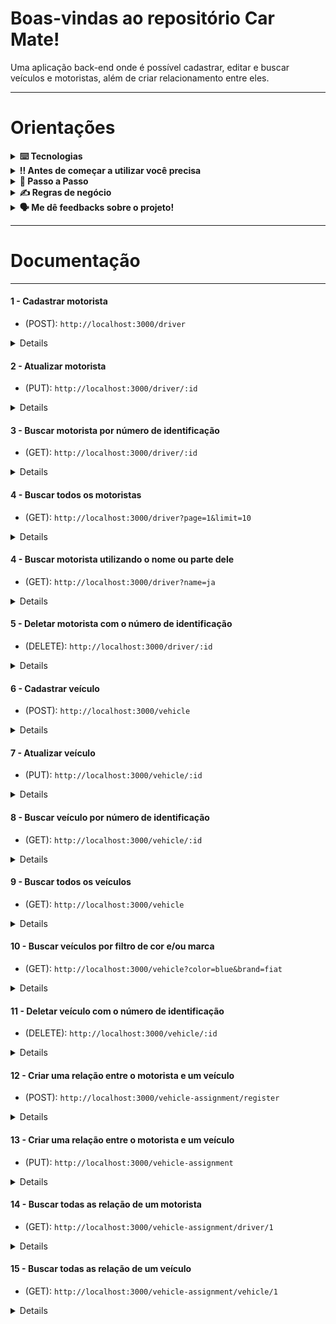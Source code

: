# Boas-vindas ao repositório Car Mate!

Uma aplicação back-end onde é possível cadastrar, editar e buscar veículos e motoristas, além de criar relacionamento entre eles.

---
# Orientações

<details>
  <summary>
    <strong>⌨️ Tecnologias</strong>
  </summary>
  
  - **Nest**
  
  - **Typescript**
  
  - **Express**
  
  - **TypeORM**
  
  - **Sqlite**
  
  - **Jest**

</details>

<details>
  <summary>
    <strong>‼️ Antes de começar a utilizar você precisa</strong>
  </summary><br>

  1. Ter o nvm instalado;
  2. Instalar e utilizar o node versão 16.17;
  3. Instalar o Sqlite;
  
</details>

<details>
  <summary>
    <strong>🤝 Passo a Passo</strong>
  </summary><br>

  1. Clone o repositório

  - Use o comando: `git clone git@github.com:enioandrade92/car-mate.git`
  - Entre na pasta do repositório que você acabou de clonar:
    - `cd car-mate`

  2. Instale as dependências

  - Para isso, use o seguinte o comando: `npm install`
  
  4. Subindo a aplicação backend na porta 3000

  - Para isso, use o seguinte comando na raiz do backend: `npm run start`
  
</details>

<details>
  <summary>
    <strong>✍ Regras de negócio</strong>
  </summary><br>

- [x] Criar um motorista com o nome;
- [x] Editar o nome do motorista;
- [x] Buscar um motorista pelo número de identificação;
- [x] Buscar todos os motoristas, além de poder filtrar por parte do nome;
- [x] Deletar um motorista pelo número de identificação 
- (Quando não há relação em aberto com veículo);
- [x] Criar um veículo;
- [x] Editar o veículo;
- [x] Buscar um veículo pelo número de identificação;
- [x] Buscar todos os veículos, além de poder filtrar por cor e/ou marca;
- [x] Deletar um veículo pelo número de identificação;
- (Quando não há relação em aberto com motorista);
- [x] Criar uma relação entre motorista e veículo;
- [x] Encerrar um relação entre motorista e veículo;;
- [x] Buscar por todos registros de relação utilizando número de identificação do motorista;
- [x] Buscar por todos registros de relação utilizando número de identificação do veículo;
  
</details>

<details>
  <summary>
    <strong>🗣 Me dê feedbacks sobre o projeto!</strong>
  </summary><br>

  Qualquer tipo de feedback é bem vindo para que eu possa continuar melhorando. 
   - **enioandrade92@hotmail.com**

</details>

</details>

---

  
# Documentação

---
####  1 - Cadastrar motorista
- (POST): `http://localhost:3000/driver`
<details>
- Regras: 
    - Não é possível cadastrar o mesmo motorista;

- Payload: 
    ```json
    {
        "name": "Jack"
    }
    ``` 

- Response:
    ```json
    {
        "name": "Jack",
        "id": 1,
        "createdAt": "2024-01-11T18:17:49.000Z",
        "updatedAt": "2024-01-11T18:17:49.000Z",
        "deletedAt": null
    }
    ``` 
</details>

####  2 - Atualizar motorista
- (PUT): `http://localhost:3000/driver/:id`
<details>
- Payload: 
    ```json
    {
        "name": "Big Jack"
    }
    ``` 

- Response:
    ```json
    {
        "name": "Big Jack",
        "id": 1,
        "createdAt": "2024-01-11T18:17:49.000Z",
        "updatedAt": "2024-01-11T18:17:49.000Z",
        "deletedAt": null
    }
    ``` 
</details>

####  3 - Buscar motorista por número de identificação
- (GET): `http://localhost:3000/driver/:id`
<details>
- Response:
    ```json
    {
        "name": "Big Jack",
        "id": 1,
        "createdAt": "2024-01-11T18:17:49.000Z",
        "updatedAt": "2024-01-11T18:17:49.000Z",
        "deletedAt": null
    }
    ``` 
</details>


####  4 - Buscar todos os motoristas
- (GET): `http://localhost:3000/driver?page=1&limit=10`
<details>
- Response:
    ```json
    {
        "items": 
        [
            {
                "name": "Big Jack",
                "id": 1,
                "createdAt": "2024-01-11T18:17:49.000Z",
                "updatedAt": "2024-01-11T18:17:49.000Z",
                "deletedAt": null
            },
            {},
            {},
        ],
        "meta": 
        {
            "totalItems": 4,
            "itemCount": 4,
            "itemsPerPage": 10,
            "totalPages": 1,
            "currentPage": 1
        }
    }
    
    ``` 
</details>

####  4 - Buscar motorista utilizando o nome ou parte dele
- (GET): `http://localhost:3000/driver?name=ja`
<details>
- Response:
    ```json
    [
        {
            "name": "Big Jack",
            "id": 1,
            "createdAt": "2024-01-11T18:17:49.000Z",
            "updatedAt": "2024-01-11T18:17:49.000Z",
            "deletedAt": null
        },
        {},
        {},
    ]
    ``` 
</details>

####  5 - Deletar motorista com o número de identificação
- (DELETE): `http://localhost:3000/driver/:id`
<details>
- Regras:
    - Só é possível deletar um motorista, quando ele não está com uma relação em andamento com um veículo.

- Response: 'Deleted successfully the driver id 1'

</details>

####  6 - Cadastrar veículo
- (POST): `http://localhost:3000/vehicle`
<details>
- Regras: 
    - Não é possível cadastrar mais de um carro com a mesma placa;

- Payload: 
    ```json
    {
        "brand":"Fiat",
        "name":"Uno",
        "color":"yellow",
        "plate":"abc1235"
    }
    ``` 

- Response:
    ```json
    {
        "brand": "Fiat",
        "name": "Uno",
        "color": "yellow",
        "plate": "abc1235",
        "id": 1,
        "createdAt": "2024-01-11T15:05:01.000Z",
        "updatedAt": "2024-01-11T15:05:01.000Z",
        "deletedAt": null
    }
    ``` 

</details>

####  7 - Atualizar veículo
- (PUT): `http://localhost:3000/vehicle/:id`
<details>
- Regras: 
    - Não é possível cadastrar mais de um carro com a mesma placa;

- Payload: 
    ```json
    {
        "color":"blue",
    }
    ``` 

- Response:
    ```json
    {
        "brand": "Fiat",
        "name": "Uno",
        "color": "blue",
        "plate": "abc1235",
        "id": 1,
        "createdAt": "2024-01-11T15:05:01.000Z",
        "updatedAt": "2024-01-11T15:05:01.000Z",
        "deletedAt": null
    }
    ``` 

</details>

####  8 - Buscar veículo por número de identificação
- (GET): `http://localhost:3000/vehicle/:id`
<details>
- Response:
    ```json
    {
        "brand": "Fiat",
        "name": "Uno",
        "color": "blue",
        "plate": "abc1235",
        "id": 1,
        "createdAt": "2024-01-11T15:05:01.000Z",
        "updatedAt": "2024-01-11T15:05:01.000Z",
        "deletedAt": null
    }
    ``` 

</details>

####  9 - Buscar todos os veículos
- (GET): `http://localhost:3000/vehicle`
<details>
- Response:
    ```json
    [
        {
            "brand": "Fiat",
            "name": "Uno",
            "color": "blue",
            "plate": "abc1235",
            "id": 1,
            "createdAt": "2024-01-11T15:05:01.000Z",
            "updatedAt": "2024-01-11T15:05:01.000Z",
            "deletedAt": null
        },
        {},
        {}
    ]
    ``` 

</details>

####  10 - Buscar veículos por filtro de cor e/ou marca
- (GET): `http://localhost:3000/vehicle?color=blue&brand=fiat`
<details>
- Response:
    ```json
    [
        {
            "brand": "Fiat",
            "name": "Uno",
            "color": "blue",
            "plate": "abc1235",
            "id": 1,
            "createdAt": "2024-01-11T15:05:01.000Z",
            "updatedAt": "2024-01-11T15:05:01.000Z",
            "deletedAt": null
        }
    ]
    ``` 

</details>

####  11 - Deletar veículo com o número de identificação
- (DELETE): `http://localhost:3000/vehicle/:id`
<details>
- Regras:
    - Só é possível deletar um veículo, quando ele não está com uma relação em andamento com um motorista.

- Response: 'Deleted successfully the vehicle id 1'

</details>

####  12 - Criar uma relação entre o motorista e um veículo
- (POST): `http://localhost:3000/vehicle-assignment/register`
<details>
- Regras: 
    - Só é possível criar uma relação entre veículo e motorista, caso ambos não estejam em outra relação;

- Payload:
    ```json
    {
        "driverId": 1,
        "vehicleId": 1,
        "reason": "trip"
    }
    ``` 

- Response:
    ```json
    {
        "vehicle": {
            "id": 1,
            "name": "Uno",
            "color": "black",
            "brand": "Fiat",
            "plate": "abc1234",
            "createdAt": "2024-01-11T15:04:48.000Z",
            "updatedAt": "2024-01-11T15:04:48.000Z",
            "deletedAt": null
        },
        "driver": {
            "id": 1,
            "name": "little Jack",
            "createdAt": "2024-01-11T15:06:53.000Z",
            "updatedAt": "2024-01-11T15:06:53.000Z",
            "deletedAt": null
        },
        "reason": "trip",
        "startDateAssignment": "2024-01-11T18:47:01.319Z",
        "endDateAssignment": null,
        "id": 1
    }
    ``` 
</details>

####  13 - Criar uma relação entre o motorista e um veículo
- (PUT): `http://localhost:3000/vehicle-assignment`
<details>
- Payload:
    ```json
    {
        "driverId": 1,
        "vehicleId": 1,
    }
    ``` 

- Response:
    ```json
    {
        "vehicle": {
            "id": 1,
            "name": "Uno",
            "color": "black",
            "brand": "Fiat",
            "plate": "abc1234",
            "createdAt": "2024-01-11T15:04:48.000Z",
            "updatedAt": "2024-01-11T15:04:48.000Z",
            "deletedAt": null
        },
        "driver": {
            "id": 1,
            "name": "little Jack",
            "createdAt": "2024-01-11T15:06:53.000Z",
            "updatedAt": "2024-01-11T15:06:53.000Z",
            "deletedAt": null
        },
        "reason": "trip",
        "startDateAssignment": "2024-01-11T18:47:01.319Z",
        "endDateAssignment": "2024-01-11T20:47:01.319Z",
        "id": 1
    }
    ``` 
</details>

####  14 - Buscar todas as relação de um motorista
- (GET): `http://localhost:3000/vehicle-assignment/driver/1`
<details>
- Response:
    ```json
    [
        {
            "id": 3,
            "reason": "trip",
            "startDateAssignment": "2024-01-11T12:23:06.799Z",
            "endDateAssignment": null,
            "driver": {
                "id": 1,
                "name": "Jack",
                "createdAt": "2024-01-11T12:13:00.000Z",
                "updatedAt": "2024-01-11T12:13:00.000Z",
                "deletedAt": null
            },
            "vehicle": {
                "id": 1,
                "name": "Uno",
                "color": "blue",
                "brand": "Fiat",
                "plate": "abc123",
                "createdAt": "2024-01-11T12:14:30.000Z",
                "updatedAt": "2024-01-11T12:14:30.000Z",
                "deletedAt": null
            }
        },
        {
            "id": 2,
            "reason": "trip",
            "startDateAssignment": "2024-01-11T12:23:01.677Z",
            "endDateAssignment": "2024-01-11T12:23:04.214Z",
            "driver": {
                "id": 1,
                "name": "Jack",
                "createdAt": "2024-01-11T12:13:00.000Z",
                "updatedAt": "2024-01-11T12:13:00.000Z",
                "deletedAt": null
            },
            "vehicle": {
                "id": 1,
                "name": "Uno",
                "color": "blue",
                "brand": "Fiat",
                "plate": "abc123",
                "createdAt": "2024-01-11T12:14:30.000Z",
                "updatedAt": "2024-01-11T12:14:30.000Z",
                "deletedAt": null
            }
        }, 
    ]
    ``` 
</details>

####  15 - Buscar todas as relação de um veículo
- (GET): `http://localhost:3000/vehicle-assignment/vehicle/1`
<details>
- Response:
    ```json
    [
        {
            "id": 3,
            "reason": "trip",
            "startDateAssignment": "2024-01-11T12:23:06.799Z",
            "endDateAssignment": null,
            "driver": {
                "id": 1,
                "name": "Jack",
                "createdAt": "2024-01-11T12:13:00.000Z",
                "updatedAt": "2024-01-11T12:13:00.000Z",
                "deletedAt": null
            },
            "vehicle": {
                "id": 1,
                "name": "Uno",
                "color": "blue",
                "brand": "Fiat",
                "plate": "abc123",
                "createdAt": "2024-01-11T12:14:30.000Z",
                "updatedAt": "2024-01-11T12:14:30.000Z",
                "deletedAt": null
            }
        },
        {
            "id": 2,
            "reason": "trip",
            "startDateAssignment": "2024-01-11T12:23:01.677Z",
            "endDateAssignment": "2024-01-11T12:23:04.214Z",
            "driver": {
                "id": 1,
                "name": "Jack",
                "createdAt": "2024-01-11T12:13:00.000Z",
                "updatedAt": "2024-01-11T12:13:00.000Z",
                "deletedAt": null
            },
            "vehicle": {
                "id": 1,
                "name": "Uno",
                "color": "blue",
                "brand": "Fiat",
                "plate": "abc123",
                "createdAt": "2024-01-11T12:14:30.000Z",
                "updatedAt": "2024-01-11T12:14:30.000Z",
                "deletedAt": null
            }
        }, 
    ]
    ``` 
</details>
